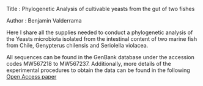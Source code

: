 Title : Phylogenetic Analysis of cultivable yeasts from the gut of two fishes

Author : Benjamin Valderrama

Here I share all the supplies needed to conduct a phylogenetic analysis of the Yeasts microbiota isolated from the intestinal content of two marine fish from Chile, Genypterus chilensis and Seriolella violacea.

All sequences can be found in the GenBank database under the accession codes MW567218 to MW567237. Additionally, more details of the experimental procedures to obtain the data can be found in the following [Open Access paper](https://www.mdpi.com/2309-608X/7/7/515/htm)
